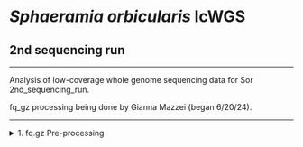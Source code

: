 # _Sphaeramia orbicularis_ lcWGS

## 2nd sequencing run
---
Analysis of low-coverage whole genome sequencing data for Sor 2nd_sequencing_run.

fq_gz processing being done by Gianna Mazzei (began 6/20/24).

---

<details><summary>1. fq.gz Pre-processing</summary>
	
## 1. fq.gz Pre-processing
→ (*) _denotes steps with MultiQC Report Analyses_
<details><summary>0. Set-up</summary>
<p>

## 0. Set-up

Began by making a new repo on Github titled "pire_sphareamia_orbicularis_lcwgs" 

Then went to my terminal and cloned the repo
```
[hpc-0356@wahab-01 ~]$ cd /archive/carpenterlab/pire/
[hpc-0356@wahab-01 pire]$ git clone {https://github.com/philippinespire/pire_sphaeramia_orbicularis_lcwgs}
```
Get a .gitignore file from another PIRE species repo and copy it here, then push this file to github.
```
[hpc-0356@wahab-01 pire]$ cd pire_sphaeramia_orbicularis_lcwgs
[hpc-0356@wahab-01 pire_sphaeramia_orbicularis_lcwgs]$ cp ../pire_taeniamia_zosterophora_lcwgs/.gitignore .
[hpc-0356@wahab-01 pire_sphaeramia_orbicularis_lcwgs]$ git pull
[hpc-0356@wahab-01 pire_sphaeramia_orbicularis_lcwgs]$ git add .gitignore
[hpc-0356@wahab-01 pire_sphaeramia_orbicularis_lcwgs]$ git commit -m "add gitignore"
[hpc-0356@wahab-01 pire_sphaeramia_orbicularis_lcwgs]$ git push
```
Make second sequencing run directory
```
[hpc-0356@wahab-01 pire_sphaeramia_orbicularis_lcwgs]$ mkdir 2nd_sequencing_run
```

</p>

---
</details>


<details><summary>1. Get raw data</summary>
<p>

## 1. Get raw data

```
[hpc-0356@wahab-01 pire_sphaeramia_orbicularis_lcwgs]$ rsync -r /archive/carpenterlab/pire/downloads/sphaeramia_orbicularis/2nd_sequencing_run/fq_raw 2nd_sequencing_run
```

</p>

---
</details>

<details><summary>2. Proofread the decode file</summary>
<p>

## 2. Proofread the decode file

Check that you got back sequencing data for all individuals in decode file, that they check out, and there are no duplicates of libraries

```
[hpc-0356@wahab-01 fq_raw]$ salloc
[hpc-0356@wahab-01 fq_raw]$ bash

[hpc-0356@d1-w6420a-05 fq_raw]$ ls *1.fq.gz | wc -l 
142
[hpc-0356@d1-w6420a-05 fq_raw]$ ls *2.fq.gz | wc -l 
142
[hpc-0356@d1-w6420a-05 fq_raw]$ wc -l Sor_lcwgs-SeqLane_SequenceNameDecode.tsv
71 Sor_lcwgs-SeqLane_SequenceNameDecode.tsv
[hpc-0356@d1-w6420a-05 fq_raw]$ cat Sor_lcwgs-SeqLane_SequenceNameDecode.tsv | sort | uniq | wc -l
71
```
